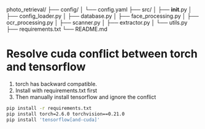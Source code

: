 photo_retrieval/
├── config/
│   └── config.yaml
├── src/
│   ├── __init__.py
│   ├── config_loader.py
│   ├── database.py
│   ├── face_processing.py
│   ├── ocr_processing.py
│   ├── scanner.py
│   ├── extractor.py
│   └── utils.py
├── requirements.txt
└── README.md

# Resolve cuda conflict between torch and tensorflow
1. torch has backward compatible.
2. Install with requirements.txt first
3. Then manually install tensorflow and ignore the conflict
```bash
pip install -r requirements.txt
pip install torch=2.6.0 torchvision==0.21.0
pip install 'tensorflow[and-cuda]'
```
